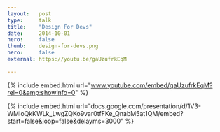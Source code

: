 ```yaml
---
layout:   post
type:     talk
title:    "Design For Devs"
date:     2014-10-01
hero:     false
thumb:    design-for-devs.png
hero:     false
external: https://youtu.be/gaUzufrkEqM

---
```


{% include embed.html url="www.youtube.com/embed/gaUzufrkEqM?rel=0&amp;showinfo=0" %}

{% include embed.html url="docs.google.com/presentation/d/1V3-WMIoQkKWLk_LwgZQKo9var0tfFKe_QnabM5at1QM/embed?start=false&loop=false&delayms=3000" %}
